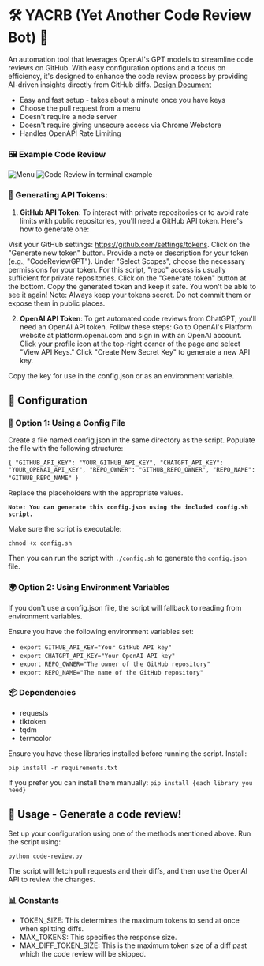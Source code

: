 # 🛠️ YACRB (Yet Another Code Review Bot) 🤖
An automation tool that leverages OpenAI's GPT models to streamline code reviews on GitHub. With easy configuration options and a focus on efficiency, it's designed to enhance the code review process by providing AI-driven insights directly from GitHub diffs. 
[Design Document](https://raw.github.com/ian-hickey/CodeReviewGPT/main/design.txt)

* Easy and fast setup - takes about a minute once you have keys
* Choose the pull request from a menu
* Doesn't require a node server
* Doesn't require giving unsecure access via Chrome Webstore
* Handles OpenAPI Rate Limiting

### 🖼️ Example Code Review
![Menu](https://raw.github.com/ian-hickey/yacrb/main/Screenshot-Menu.png?raw=true "Code Review")
![Code Review in terminal example](https://raw.github.com/ian-hickey/yacrb/main/example-edit-1.png?raw=true "Angular Code Review")

### 🔑 Generating API Tokens:

1. **GitHub API Token**:
To interact with private repositories or to avoid rate limits with public repositories, you'll need a GitHub API token. Here's how to generate one:

Visit your GitHub settings: https://github.com/settings/tokens.
Click on the "Generate new token" button.
Provide a note or description for your token (e.g., "CodeReviewGPT").
Under "Select Scopes", choose the necessary permissions for your token. For this script, "repo" access is usually sufficient for private repositories.
Click on the "Generate token" button at the bottom.
Copy the generated token and keep it safe. You won't be able to see it again!
Note: Always keep your tokens secret. Do not commit them or expose them in public places.

2. **OpenAI API Token**:
To get automated code reviews from ChatGPT, you'll need an OpenAI API token. Follow these steps:
Go to OpenAI's Platform website at platform.openai.com and sign in with an OpenAI account.
Click your profile icon at the top-right corner of the page and select "View API Keys."
Click "Create New Secret Key" to generate a new API key.

Copy the key for use in the config.json or as an environment variable.

## 🔧 Configuration 

### 📁 Option 1: Using a Config File
Create a file named config.json in the same directory as the script.
Populate the file with the following structure:

`{
    "GITHUB_API_KEY": "YOUR_GITHUB_API_KEY",
    "CHATGPT_API_KEY": "YOUR_OPENAI_API_KEY",
    "REPO_OWNER": "GITHUB_REPO_OWNER",
    "REPO_NAME": "GITHUB_REPO_NAME"
`}

Replace the placeholders with the appropriate values.

**`Note: You can generate this config.json using the included config.sh script.`**

Make sure the script is executable: 

`chmod +x config.sh`

Then you can run the script with `./config.sh` to generate the `config.json` file.


### 🌍 Option 2: Using Environment Variables
If you don't use a config.json file, the script will fallback to reading from environment variables. 

Ensure you have the following environment variables set:

* `export GITHUB_API_KEY="Your GitHub API key"`
* `export CHATGPT_API_KEY="Your OpenAI API key"`
* `export REPO_OWNER="The owner of the GitHub repository"`
* `export REPO_NAME="The name of the GitHub repository"`

### 📦 Dependencies

* requests
* tiktoken
* tqdm
* termcolor

Ensure you have these libraries installed before running the script.
Install:

`pip install -r requirements.txt`

If you prefer you can install them manually:
`pip install {each library you need}`

## 🚀 Usage - Generate a code review!

Set up your configuration using one of the methods mentioned above.
Run the script using:

`python code-review.py`

The script will fetch pull requests and their diffs, and then use the OpenAI API to review the changes.

### 📊 Constants
* TOKEN_SIZE: This determines the maximum tokens to send at once when splitting diffs.
* MAX_TOKENS: This specifies the response size.
* MAX_DIFF_TOKEN_SIZE: This is the maximum token size of a diff past which the code review will be skipped.
  
